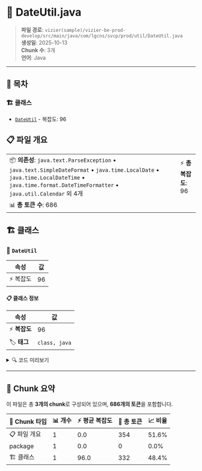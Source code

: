 # 📄 DateUtil.java

> **파일 경로**: `vizier(sample)/vizier-be-prod-develop/src/main/java/com/lgcns/svcp/prod/util/DateUtil.java`  
> **생성일**: 2025-10-13  
> **Chunk 수**: 3개  
> **언어**: Java
---

## 📑 목차

### 🏗️ 클래스
- [`DateUtil`](#class-dateutil) - 복잡도: 96

## 📋 파일 개요

| | |
|--|--|
| 📦 **의존성**: `java.text.ParseException` • `java.text.SimpleDateFormat` • `java.time.LocalDate` • `java.time.LocalDateTime` • `java.time.format.DateTimeFormatter` • `java.util.Calendar` 외 4개 | ⚡ **총 복잡도**: 96 |
| 📊 **총 토큰 수**: 686 |  |



## 🏗️ 클래스

### <a id="class-dateutil"></a>🎯 `DateUtil`

| 속성 | 값 |
|------|----|
| ⚡ 복잡도 | 96 |



#### 📋 클래스 정보

| 속성 | 값 |
|------|----|
| ⚡ **복잡도** | 96 || 📍 **라인 범위** | 15-15 |
| 🏷️ **태그** | `class, java` |

<details>
<summary>🔍 코드 미리보기</summary>

```java
public class DateUtil {

	public static final DateTimeFormatter SOURCE_FORMATTER = DateTimeFormatter.ofPattern("yyyy-MM-dd HH:mm:ss");
	public static final DateTimeFormatter TARGET_FORMATTER = DateTimeFormatter.ofPattern("yyyy/MM/dd HH:mm:ss");
	private static final DateTimeFormatter WORKNO_FORMAT = DateTimeFormatter.ofPattern("yyyyMMddHHmmss");

	public static String formatDate(String dateStr) {
		if (dateStr == null || dateStr.isEmpty()) {
			return null;
		}
		LocalDateTime dateTime = LocalDateTime.parse(dateStr, SOURCE_FORMATTER);
		return dateTime.format(TARGET_FORMATTER);
	}

	public static String formatDate(String format, Date date) {
		if (date != null) {
			SimpleDateFormat simpleDateFormat = new SimpleDateFormat(format);
			return simpleDateFormat.format(date);
		}
		return null;...
```

**Chunk 정보**
- 🆔 **ID**: `9ba6fc208733`
- 📍 **라인**: 15-15
- 📊 **토큰**: 332
- 🏷️ **태그**: `class, java`

</details>

---





## 🧩 Chunk 요약

이 파일은 총 **3개의 chunk**로 구성되어 있으며, **686개의 토큰**을 포함합니다.

| 🧩 Chunk 타입 | 📊 개수 | ⚡ 평균 복잡도 | 📝 총 토큰 | 📈 비율 |
|---------------|--------|-------------|----------|--------|
| 📋 파일 개요 | 1 | 0.0 | 354 | 51.6% |
| package | 1 | 0.0 | 0 | 0.0% |
| 🏗️ 클래스 | 1 | 96.0 | 332 | 48.4% |

